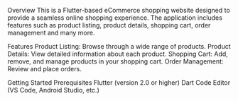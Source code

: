 Overview
This is a Flutter-based eCommerce shopping website designed to provide a seamless online shopping experience. The application includes features such as product listing, product details, shopping cart, order management and many more.

Features
Product Listing: Browse through a wide range of products.
Product Details: View detailed information about each product.
Shopping Cart: Add, remove, and manage products in your shopping cart.
Order Management: Review and place orders.

Getting Started
Prerequisites
Flutter (version 2.0 or higher)
Dart
Code Editor (VS Code, Android Studio, etc.)
